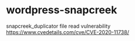 # wordpress-snapcreek
snapcreek_duplicator file read vulnerability https://www.cvedetails.com/cve/CVE-2020-11738/
